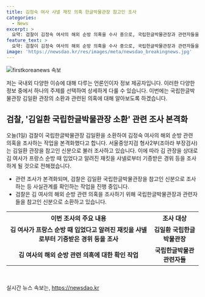 ```yaml
---
title: 김정숙 여사 샤넬 재킷 의혹 한글박물관장 참고인 조사
categories:
  - News
excerpt: >
  요약: 검찰이 김정숙 여사의 해외 순방 의혹을 수사 중으로, 국립한글박물관장과 관련자들을 조사했다. 김 여사가 프랑스 순방 때 착용한 샤넬 재킷을 기증받은 것과 관련, 불법 수입 또는 사기 논란이 있으며, 추가로 인도 출장 및 사생활에 대한 의혹이 제기되고 검찰은 이를 수사 중이다.
feature_text: >
  요약: 검찰이 김정숙 여사의 해외 순방 의혹을 수사 중으로, 국립한글박물관장과 관련자들을 조사했다. 김 여사가 프랑스 순방 때 착용한 샤넬 재킷을 기증받은 것과 관련, 불법 수입 또는 사기 논란이 있으며, 추가로 인도 출장 및 사생활에 대한 의혹이 제기되고 검찰은 이를 수사 중이다.
image: 'https://newsdao.kr/res/images/meta/newsdao_breakingnews.jpg'
---
```


<p><img src="https://newsdao.kr/res/images/meta/newsdao_breakingnews.jpg" alt="firstkoreanews 속보" /></p>

<p>저는 국내외 다양한 이슈에 대해 다루는 언론인이자 정보 제공자입니다. 이러한 다양한 정보 중에서 하나의 주제를 선택하여 상세하게 다룰 수 있습니다. 이번에는 국립한글박물관장 김일환 관장의 소환과 관련된 의혹에 대해 알아보도록 하겠습니다. </p>

<h2 data-ke-size="size26">검찰, '김일환 국립한글박물관장 소환' 관련 조사 본격화</h2>

<p data-ke-size="size16">오늘(1일) 검찰이 국립한글박물관장 김일환을 소환하여 김정숙 여사의 해외 순방 관련 의혹을 조사하는 작업을 본격화했다고 합니다. 서울중앙지검 형사2부(조아라 부장검사)는 김일환 관장을 참고인 신분으로 불러 조사하고 있습니다. 이에 따라 김 관장을 상대로 김 여사가 프랑스 순방 때 입었다고 알려진 재킷을 샤넬로부터 기증받은 경위 등을 조사하게 될 것으로 전해졌습니다.</p>

<ul>
    <li>관련 조사가 본격화되며, 검찰은 김일환 국립한글박물관장을 참고인 신분으로 조사하는 등 사실관계를 확인하는 작업을 진행 중입니다.</li>
    <li>검찰은 김 여사의 해외 순방 관련 의혹을 조사하기 위해 국립한글박물관장과 관련자들을 참고인 신분으로 소환하고 있습니다.</li>
</ul>

<table>
  <tr>
    <th>이번 조사의 주요 내용</th>
    <th>조사 대상</th>
  </tr>
  <tr>
    <td style="text-align: center; height: 17px;"><b>김 여사가 프랑스 순방 때 입었다고 알려진 재킷을 샤넬로부터 기증받은 경위 등을 조사</b></td>
    <td style="text-align: center; height: 17px;"><b>김일환 국립한글박물관장</b></td>
  </tr>
  <tr>
    <td style="text-align: center; height: 17px;"><b>김 여사의 해외 순방 관련 의혹에 대한 확인 작업</b></td>
    <td style="text-align: center; height: 17px;"><b>국립한글박물관 관련자들</b></td>
  </tr>
</table>

<p data-ke-size="size16">&nbsp;</p>
실시간 뉴스 속보는, <a href="https://newsdao.kr" rel="dofollow">https://newsdao.kr</a>



